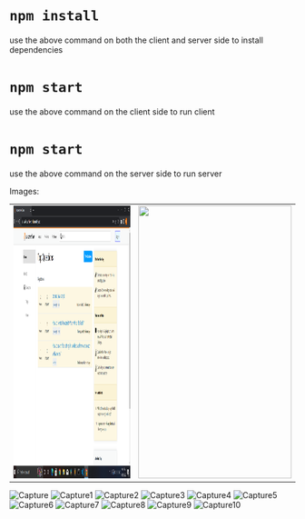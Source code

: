 # `npm install`
use the above command on both the client and server side to install dependencies

# `npm start`
use the above command on the client side to run client 

# `npm start`
use the above command on the server side to run server 

Images:
<table>
 <tr>
    <td><img src="/sample-images/capture.png" width=270 height=480></td>
    <td><img src="/sample-images/capture11.png" width=270 height=480></td>
  </tr>
 </table>

![Capture](https://user-images.githubusercontent.com/105050632/169303358-c9ee1703-f495-4d9b-8f74-f9fd45eeb59e.PNG)
![Capture1](https://user-images.githubusercontent.com/105050632/169303366-47c1811d-27f3-4389-be57-a0f2b8f74cd1.PNG)
![Capture2](https://user-images.githubusercontent.com/105050632/169303369-0cc6b262-3a39-4da6-b202-e6d489536055.PNG)
![Capture3](https://user-images.githubusercontent.com/105050632/169303372-fbe77700-0fd5-450c-afc8-63fdcefa6238.PNG)
![Capture4](https://user-images.githubusercontent.com/105050632/169303375-93f6c265-708f-411a-a9a1-8bdd66c43534.PNG)
![Capture5](https://user-images.githubusercontent.com/105050632/169303381-5588c258-1cc5-45e7-acc7-aafc0902a035.PNG)
![Capture6](https://user-images.githubusercontent.com/105050632/169303385-7384195d-366e-4270-83f4-0de2ab9cebba.PNG)
![Capture7](https://user-images.githubusercontent.com/105050632/169303390-460f2ffd-9871-4ad4-a123-a503341c01f3.PNG)
![Capture8](https://user-images.githubusercontent.com/105050632/169303395-211ffe0a-81f0-40a5-9d43-4c3f0df7dbac.PNG)
![Capture9](https://user-images.githubusercontent.com/105050632/169303352-dacbdcc9-0a4b-4096-b1e8-e855d9661f36.PNG)
![Capture10](https://user-images.githubusercontent.com/105050632/169303525-5b1d7022-181a-444e-a29f-d5861e06301e.PNG)


